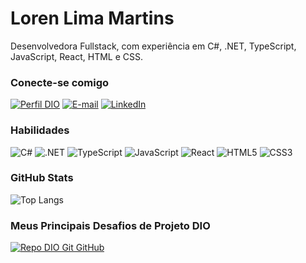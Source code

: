 # Loren Lima Martins

Desenvolvedora Fullstack, com experiência em C#, .NET, TypeScript, JavaScript, React, HTML e CSS.

### Conecte-se comigo

[![Perfil DIO](https://img.shields.io/badge/-Meu%20Perfil%20na%20DIO-30A3DC?style=for-the-badge)](https://web.dio.me/users/loren_005/)
[![E-mail](https://img.shields.io/badge/-Email-000?style=for-the-badge&logo=microsoft-outlook&logoColor=E94D5F)](mailto:loren_005@hotmail.com)
[![LinkedIn](https://img.shields.io/badge/-LinkedIn-000?style=for-the-badge&logo=linkedin&logoColor=30A3DC)](https://www.linkedin.com/in/lorenlimamartins/)

### Habilidades

![C#](https://img.shields.io/badge/C%23-000?style=for-the-badge&logo=csharp&logoColor=E94D5F)
![.NET](https://img.shields.io/badge/.NET-000?style=for-the-badge&logo=dotnet&logoColor=30A3DC)
![TypeScript](https://img.shields.io/badge/TypeScript-000?style=for-the-badge&logo=typescript&logoColor=30A3DC)
![JavaScript](https://img.shields.io/badge/JavaScript-000?style=for-the-badge&logo=javascript&logoColor=30A3DC)
![React](https://img.shields.io/badge/React-000?style=for-the-badge&logo=react&logoColor=30A3DC)
![HTML5](https://img.shields.io/badge/HTML-000?style=for-the-badge&logo=html5&logoColor=30A3DC)
![CSS3](https://img.shields.io/badge/CSS3-000?style=for-the-badge&logo=css3&logoColor=E94D5F)

### GitHub Stats

![Top Langs](https://github-readme-stats-git-masterrstaa-rickstaa.vercel.app/api/top-langs/?username=lorenlmartins&layout=compact&bg_color=000&border_color=30A3DC&title_color=E94D5F&text_color=FFF)

### Meus Principais Desafios de Projeto DIO

[![Repo DIO Git GitHub](https://github-readme-stats.vercel.app/api/pin/?username=lorenlmartins&repo=dio-lab-open-source&bg_color=000&border_color=30A3DC&show_icons=true&icon_color=30A3DC&title_color=E94D5F&text_color=FFF)](https://github.com/lorenlmartins/dio-lab-open-source)
